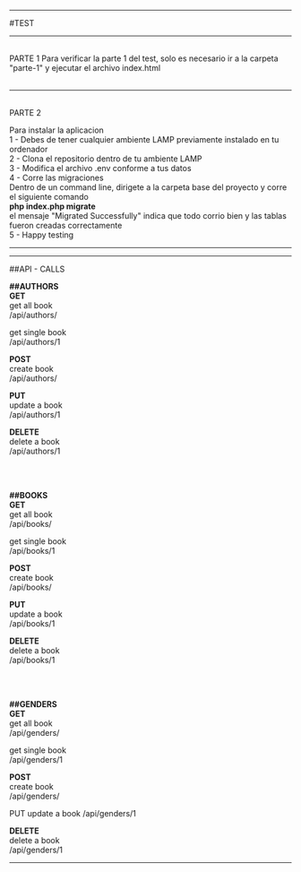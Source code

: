 *******************
#TEST
*******************
<br>PARTE 1
Para verificar la parte 1 del test, solo es necesario  ir a la carpeta "parte-1" y ejecutar el archivo index.html<br>
<br>
*******************
<br>PARTE 2<br>

Para instalar la aplicacion <br>
1 - Debes de tener cualquier ambiente LAMP previamente instalado en tu ordenador <br>
2 - Clona el repositorio dentro de tu ambiente LAMP <br>
3 - Modifica el archivo .env conforme a tus datos <br>
4 - Corre las migraciones  <br>
	Dentro de un command line, dirigete a la carpeta base del proyecto y corre el siguiente comando <br>
	<b>php index.php migrate</b><br>
	el mensaje "Migrated Successfully" indica que todo corrio bien y las tablas fueron creadas correctamente<br>
5 - Happy testing<br>
*******************


*******************
##API - CALLS

<b>##AUTHORS</b> <br>
<b>GET</b><br>
get all book<br>
/api/authors/<br>

get single book<br>
/api/authors/1<br>

<b>POST</b><br>
create book<br>
/api/authors/<br>

<b>PUT</b> <br>
update a book<br>
/api/authors/1<br>

<b>DELETE</b> <br>
delete a book<br>
/api/authors/1

<br><br>

<b>##BOOKS</b><br>
<b>GET</b><br>
get all book<br>
/api/books/<br>

get single book<br>
/api/books/1<br>

<b>POST</b><br>
create book<br>
/api/books/<br>

<b>PUT</b> <br>
update a book<br>
/api/books/1<br>

<b>DELETE</b> <br>
delete a book<br>
/api/books/1<br>

<br><br>

<b>##GENDERS</b><br>
<b>GET</b><br>
get all book<br>
/api/genders/<br>

get single book<br>
/api/genders/1<br>

<b>POST</b><br>
create book<br>
/api/genders/<br>

PUT 
update a book
/api/genders/1

<b>DELETE</b> <br>
delete a book<br>
/api/genders/1<br>
*******************